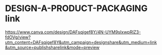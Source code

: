 # DESIGN-A-PRODUCT-PACKAGING link

https://www.canva.com/design/DAFsqjgef8Y/4N-UYM9sIxwpRlZ3-fdOVg/view?utm_content=DAFsqjgef8Y&utm_campaign=designshare&utm_medium=link&utm_source=publishsharelink&mode=preview
